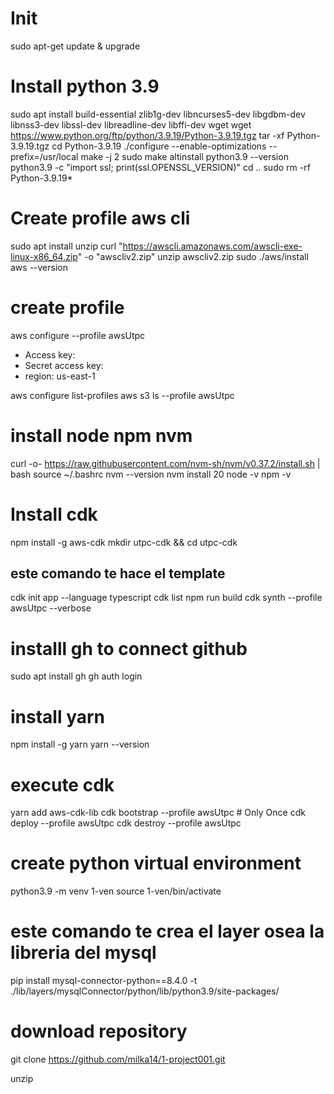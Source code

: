 # Init
sudo apt-get update & upgrade

# Install python 3.9 
sudo apt install build-essential zlib1g-dev libncurses5-dev libgdbm-dev libnss3-dev libssl-dev libreadline-dev libffi-dev wget
wget https://www.python.org/ftp/python/3.9.19/Python-3.9.19.tgz
tar -xf Python-3.9.19.tgz
cd Python-3.9.19
./configure --enable-optimizations --prefix=/usr/local
make -j 2
sudo make altinstall
python3.9 --version
python3.9 -c "import ssl; print(ssl.OPENSSL_VERSION)"
cd ..
sudo rm -rf Python-3.9.19*


# Create profile aws cli
sudo apt install unzip
curl "https://awscli.amazonaws.com/awscli-exe-linux-x86_64.zip" -o "awscliv2.zip"
unzip awscliv2.zip
sudo ./aws/install
aws --version

# create profile
aws configure --profile awsUtpc
- Access key: 
- Secret access key: 
- region: us-east-1

aws configure list-profiles
aws s3 ls --profile awsUtpc



# install node npm nvm 
curl -o- https://raw.githubusercontent.com/nvm-sh/nvm/v0.37.2/install.sh | bash
source ~/.bashrc
nvm --version
nvm install 20
node -v
npm -v

# Install cdk

npm install -g aws-cdk
mkdir utpc-cdk && cd utpc-cdk
## este comando te hace el template 
cdk init app --language typescript
cdk list
npm run build
cdk synth --profile awsUtpc --verbose

# installl gh to connect github 
sudo apt install gh
gh auth login

# install yarn 
npm install -g yarn
yarn --version

# execute cdk 
yarn add aws-cdk-lib
cdk bootstrap --profile awsUtpc  #  Only Once
cdk deploy --profile awsUtpc
cdk destroy --profile awsUtpc



# create python virtual environment 
python3.9 -m venv 1-ven
source 1-ven/bin/activate
# este comando te crea el layer osea la libreria del mysql 
pip install mysql-connector-python==8.4.0 -t ./lib/layers/mysqlConnector/python/lib/python3.9/site-packages/


# download repository
git clone https://github.com/milka14/1-project001.git






unzip 